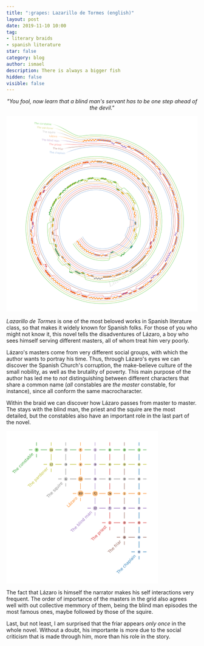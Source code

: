 ```yaml
---
title: ":grapes: Lazarillo de Tormes (english)"
layout: post
date: 2019-11-10 10:00
tag:
- literary braids
- spanish literature
star: false
category: blog
author: ismael
description: There is always a bigger fish
hidden: false
visible: false
---
```


<p style="text-align: center;"> <i> "You fool, now learn that a blind man's servant has to be
one step ahead of the devil."</i> </p>

![Trenza del Lazarillo](../braids/lazarillo_eng_only_braid.png)

*Lazarillo de Tormes* is one of the most beloved works in Spanish literature class, so that makes it widely known for Spanish folks. For those of you who might not know it, this novel tells the disadventures of Lázaro, a boy who sees himself serving different masters, all of whom treat him very poorly.

Lázaro's masters come from very different social groups, with which the author wants to portray his time. Thus, through Lázaro's eyes we can discover the Spanish Church's corruption, the make-believe culture of the small nobility, as well as the brutality of poverty. This main purpose of the author has led me to *not* distinguishing between different characters that share a common name (*all* constables are *the master* constable, for instance), since all conform the same macrocharacter. 

Within the braid we can discover how Lázaro passes from master to master. The stays with the blind man, the priest and the squire are the most detailed, but the constables also have an important role in the last part of the novel.

<div class="side-by-side">
    <div class="toleft">
        <img class="image" src="../braids/lazarillo_eng_only_grid.png" alt="Lazarillo" width="400">
    </div>
    <div class="toright">
 <p style="margin-top:3mm;">
        The fact that Lázaro is himself the narrator makes his self interactions very frequent. The order of importance of the masters in the grid also agrees well with out collective memmory of them, being the blind man episodes the most famous ones, maybe followed by those of the squire.   </p>
        <p> Last, but not least, I am surprised that the friar appears <i>only once</i> in the whole novel. Without a doubt, his importante is more due to the social criticism that is made through him, more than his role in the story. </p>
    </div>
</div>


